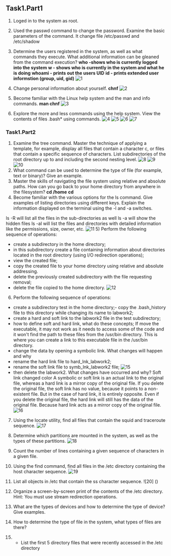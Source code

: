 ## Task1.Part1

1) Loged in to the system as root. 
2) Used the passwd command to change the password. Examine the basic 
parameters of the command. 
It change file /etc/passwd and /etc/shadow

3) Determine the users registered in the system, as well as what commands they execute. What additional information can be gleaned from the command execution?
__who -shows who is currently logged into the system__
__w - shows who is currently in the system and what he is doing__
__whoami - prints out the users UID__
__id - prints extended user informstion (group, uid, gid)__
![1]()
4) Change personal information about yourself.
__chnf__
![2]()
5) Become familiar with the Linux help system and the man and info commands. 
__man chnf__
![3]()

6) Explore the more and less commands using the help system. View the contents of files .bash* using commands.
![4]()
![5]()
![6]()
![7]()


### Task1.Part2
1) Examine the tree command. Master the technique of applying a template, for example, display all files that contain a character c, or files that contain a specific sequence of characters. List subdirectories of the root directory up to and including the second nesting level.
![8]()
![9]()
![10]()
2) What command can be used to determine the type of file (for example, text or 
binary)? Give an example.
3) Master the skills of navigating the file system using relative and absolute paths. 
How can you go back to your home directory from anywhere in the filesystem?
__cd /home__
__cd__
4) Become familiar with the various options for the ls command. Give examples 
of listing directories using different keys. Explain the information displayed on 
the terminal using the -l and -a switches.

ls -R will list all the files in the sub-directories as well
ls -a will show the hidden files
ls -al will list the files and directories with detailed information like the permissions, size, owner, etc.
![11]()
5) Perform the following sequence of operations:
- create a subdirectory in the home directory;
- in this subdirectory create a file containing information about directories located in the root directory (using I/O redirection operations);
- view the created file;
- copy the created file to your home directory using relative and absolute 
addressing.
- delete the previously created subdirectory with the file requesting removal;
- delete the file copied to the home directory.
![12]()
6) Perform the following sequence of operations:
- create a subdirectory test in the home directory;- copy the .bash_history file to this directory while changing its name to labwork2;
- create a hard and soft link to the labwork2 file in the test subdirectory;
- how to define soft and hard link, what do these concepts;
If move the executable, it may not work as it needs to access some of the code and it won't find the path to these files from the /usr/bin directory. This is where you can create a link to this executable file in the /usr/bin directory.
- change the data by opening a symbolic link. What changes will happen and 
why
- rename the hard link file to hard_lnk_labwork2;
- rename the soft link file to symb_lnk_labwork2 file;
![15]()
- then delete the labwork2. What changes have occurred and why?
Soft link changed color A symbolic or soft link is an actual link to the original file, whereas a hard link is a mirror copy of the original file. If you delete the original file, the soft link has no value, because it points to a non-existent file. But in the case of hard link, it is entirely opposite. Even if you delete the original file, the hard link will still has the data of the original file. Because hard link acts as a mirror copy of the original file.
![16]()
7) Using the locate utility, find all files that contain the squid and traceroute sequence.
![17]()
8) Determine which partitions are mounted in the system, as well as the types of these partitions.
![18]()
9) Count the number of lines containing a given sequence of characters in a given file.
10) Using the find command, find all files in the /etc directory containing the host character sequence.
![19]()
11) List all objects in /etc that contain the ss character sequence. 
![20] ()

12) Organize a screen-by-screen print of the contents of the /etc directory. Hint: 
You must use stream redirection operations.
13) What are the types of devices and how to determine the type of device? Give 
examples.
14) How to determine the type of file in the system, what types of files are there?
15) * List the first 5 directory files that were recently accessed in the /etc
directory